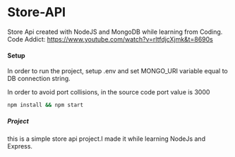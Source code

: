# Store-API
Store Api created with NodeJS and MongoDB while learning from Coding.
Code Addict: https://www.youtube.com/watch?v=rltfdjcXjmk&t=8690s

#### Setup
In order to run the project, setup .env and set MONGO_URI variable equal to DB connection string.

In order to avoid port collisions, in the source code port value is 3000

```bash
npm install && npm start
```
##### Project
this is a simple store api project.I made it while learning NodeJs and Express.
